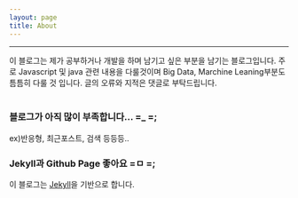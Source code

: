 ```yaml
---
layout: page
title: About
---
```


---
이 블로그는 제가 공부하거나 개발을 하며 남기고 싶은 부분을 남기는 블로그입니다. 주로 Javascript 및 java 관련 내용을 다룰것이며 Big Data, Marchine Leaning부분도 틈틈히 다룰 것 입니다. 글의 오류와 지적은 댓글로 부탁드립니다.
<br>
<br>
### 블로그가 아직 많이 부족합니다... =_  =;
ex)반응형, 최근포스트, 검색 등등등..
### Jekyll과 Github Page 좋아요 =ㅁ =;
이 블로그는 [Jekyll](https://jekyllrb-ko.github.io/)을 기반으로 합니다.
